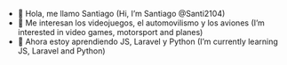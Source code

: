 - 👋 Hola, me llamo Santiago (Hi, I’m Santiago @Santi2104)
- 👀 Me interesan los videojuegos, el automovilismo y los aviones (I’m interested in video games, motorsport and planes)
- 🌱 Ahora estoy aprendiendo JS, Laravel y Python (I’m currently learning JS, Laravel and Python)


<!---
Santi2104/Santi2104 is a ✨ special ✨ repository because its `README.md` (this file) appears on your GitHub profile.
You can click the Preview link to take a look at your changes.
--->
